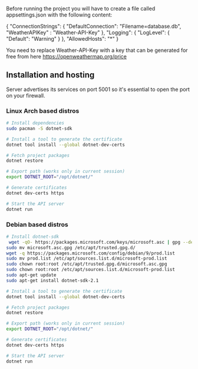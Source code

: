 Before running the project you will have to create a file called appsettings.json
with the following content:

{
  "ConnectionStrings":
  {
    "DefaultConnection": "Filename=database.db",
    "WeatherAPIKey" : "Weather-API-Key"
  },
  "Logging": {
    "LogLevel": {
      "Default": "Warning"
    }
  },
  "AllowedHosts": "*"
}

You need to replace Weather-API-Key with a key that can be generated for free from here
https://openweathermap.org/price

## Installation and hosting 

Server advertises its services on port 5001 so it's essential to open the port on your firewall.

### Linux Arch based distros 
```bash
# Install dependencies
sudo pacman -S dotnet-sdk

# Install a tool to generate the certificate
dotnet tool install --global dotnet-dev-certs

# Fetch project packages
dotnet restore

# Export path (works only in current session)
export DOTNET_ROOT="/opt/dotnet/"

# Generate certificates
dotnet dev-certs https

# Start the API server
dotnet run
```

### Debian based distros
```bash
# Install dotnet-sdk
 wget -qO- https://packages.microsoft.com/keys/microsoft.asc | gpg --dearmor > microsoft.asc.gpg
sudo mv microsoft.asc.gpg /etc/apt/trusted.gpg.d/
wget -q https://packages.microsoft.com/config/debian/9/prod.list
sudo mv prod.list /etc/apt/sources.list.d/microsoft-prod.list
sudo chown root:root /etc/apt/trusted.gpg.d/microsoft.asc.gpg
sudo chown root:root /etc/apt/sources.list.d/microsoft-prod.list
sudo apt-get update
sudo apt-get install dotnet-sdk-2.1

# Install a tool to generate the certificate
dotnet tool install --global dotnet-dev-certs

# Fetch project packages
dotnet restore

# Export path (works only in current session)
export DOTNET_ROOT="/opt/dotnet/"

# Generate certificates
dotnet dev-certs https

# Start the API server
dotnet run
```
